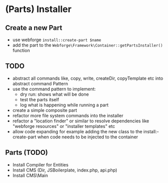 # (Parts) Installer

## Create a new Part

  - use webforge `install::create-part $name`
  - add the part to the `Webforge\Framework\Container::getPartsInstaller()` function
  

## TODO

  - abstract all commands like, copy, write, createDir, copyTemplate etc into abstract command Pattern
  - use the command pattern to implement:
    - dry run: shows what will be done
    - test the parts itself
    - log what is happening while running a part
  - create a simple composite part
  - refactor more file system commands into the installer
  - refactor a "location finder" or similar to resolve dependencies like "webforge resources" or "installer templates" etc
  - allow code expanding for example adding the new class to the install:-create-part when code needs to be injected to the container
  
## Parts (TODO)
  - Install Compiler for Entities
  - Install CMS (Dir, JSBoilerplate, index.php, api.php)
  - Install CMS\Main
  